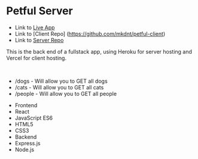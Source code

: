 # Petful Server

+ Link to [Live App](https://petful-md.vercel.app/)
+ Link to [Client Repo] (https://github.com/mkdnt/petful-client)
+ Link to [Server Repo](https://github.com/mkdnt/petful-server)


<p>This is the back end of a fullstack app, using Heroku for server hosting and Vercel for client hosting.</p>
<br />
<ul>
    <li>/dogs - Will allow you to GET all dogs</li>
    <li>/cats - Will allow you to GET all cats</li>
    <li>/people - Will allow you to GET all people</li>
</ul>

+ Frontend
+ React
+ JavaScript ES6
+ HTML5
+ CSS3
+ Backend
+ Express.js
+ Node.js